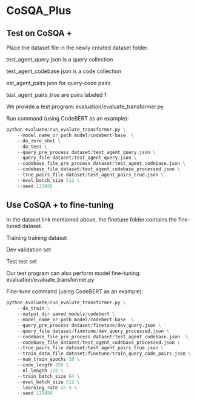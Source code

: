 # CoSQA_Plus

## Test on CoSQA +



Place the dataset file in the newly created dataset folder.

test_agent_query json is a query collection

test_agent_codebase json is a code collection

est_agent_pairs json for query-code pairs

test_agent_pairs_true are pairs labeled 1

We provide a test program: evaluation/evaluate_transformer.py

Run command (using CodeBERT as an example):

```Python
python evaluate/run_evalute_transformer.py \
    --model_name_or_path model/codebert-base  \
    --do_zero_shot \
    --do_test \
    --query_pre_process dataset/test_agent_query.json \
    --query_file dataset/test_agent_query.json \
    --codebase_file_pre_process dataset/test_agent_codebase.json \
    --codebase_file dataset/test_agent_codebase_processed.json \
    --true_pairs_file dataset/test_agent_pairs_true.json \
    --eval_batch_size 512 \
    --seed 123456
```

## Use CoSQA + to  fine-tuning

In the dataset link mentioned above, the finetune folder contains the fine-tuned dataset.

Training training dataset

Dev validation set

Test test set

Our test program can also perform model fine-tuning: evaluation/evaluate_transformer.py

Fine-tune command (using CodeBERT as an example):

```Python
python evaluate/run_evalute_transformer.py \
    --do_train \
    --output_dir saved_models/codebert \
    --model_name_or_path model/codebert-base  \
    --query_pre_process dataset/finetune/dev_query.json \
    --query_file dataset/finetune/dev_query_processed.json \
    --codebase_file_pre_process dataset/test_agent_codebase.json  \
    --codebase_file dataset/test_agent_codebase_processed.json \
    --true_pairs_file dataset/test_agent_pairs_true.json \
    --train_data_file dataset/finetune/train_query_code_pairs.json \
    --num_train_epochs 10 \
    --code_length 256 \
    --nl_length 128 \
    --train_batch_size 64 \
    --eval_batch_size 512 \
    --learning_rate 2e-5 \
    --seed 123456
```
